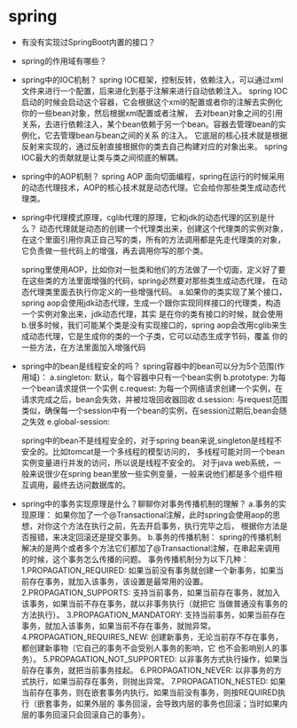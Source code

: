 # spring
- 有没有实现过SpringBoot内置的接口？

- spring的作用域有哪些？

- spring中的IOC机制？
  spring IOC框架，控制反转，依赖注入，可以通过xml文件来进行一个配置，后来进化到基于注解来进行自动依赖注入。
  spring IOC启动的时候会启动这个容器，它会根据这个xml的配置或者你的注解去实例化你的一些bean对象，然后根据xml配置或者注解，
  去对bean对象之间的引用关系，去进行依赖注入，某个bean依赖于另一个bean。容器去管理bean的实例化，它去管理bean与bean之间的关系
  的注入。
  它底层的核心技术就是根据反射来实现的，通过反射直接根据你的类去自己构建对应的对象出来。
  spring IOC最大的贡献就是让类与类之间彻底的解耦。

- spring中的AOP机制？
  spring AOP 面向切面编程，spring在运行的时候采用的动态代理技术，AOP的核心技术就是动态代理。它会给你那些类生成动态代理类。

- spring中代理模式原理，cglib代理的原理，它和jdk的动态代理的区别是什么？
  动态代理就是动态的创建一个代理类出来，创建这个代理类的实例对象，在这个里面引用你真正自己写的类，所有的方法调用都是先走代理类的对象，
  它负责做一些代码上的增强，再去调用你写的那个类。

  spring里使用AOP，比如你对一批类和他们的方法做了一个切面，定义好了要在这些类的方法里面增强的代码，spring必然要对那些类生成动态代理，
  在动态代理类里面去执行你定义的一些增强代码。
  a.如果你的类实现了某个接口，spring aop会使用jdk动态代理，生成一个跟你实现同样接口的代理类，构造一个实例对象出来，jdk动态代理，其实
    是在你的类有接口的时候，就会使用
  b.很多时候，我们可能某个类是没有实现接口的，spring aop会改用cglib来生成动态代理，它是生成你的类的一个子类，它可以动态生成字节码，覆盖
    你的一些方法，在方法里面加入增强代码

- spring中的bean是线程安全的吗？
  spring容器中的bean可以分为5个范围(作用域)：
  a.singleton: 默认，每个容器中只有一个bean实例
  b.prototype: 为每一个bean请求提供一个实例
  c.request: 为每一个网络请求创建一个实例，在请求完成之后，bean会失效，并被垃圾回收器回收
  d.session: 与request范围类似，确保每一个session中有一个bean的实例，在session过期后,bean会随之失效
  e.global-session:

  spring中的bean不是线程安全的，对于spring bean来说,singleton是线程不安全的。比如tomcat是一个多线程的模型访问的，
  多线程可能对同一个bean实例变量进行并发的访问，所以说是线程不安全的。
  对于java web系统，一般来说很少在spring bean里放一些实例变量，一般来说他们都是多个组件相互调用，最终去访问数据库的。

- spring中的事务实现原理是什么？聊聊你对事务传播机制的理解？
  a.事务的实现原理：
    如果你加了一个@Transactional注解，此时spring会使用aop的思想，对你这个方法在执行之前，先去开启事务，执行完毕之后，
    根据你方法是否报错，来决定回滚还是提交事务。
  b.事务的传播机制：
    spring的传播机制解决的是两个或者多个方法它们都加了@Transactional注解，在串起来调用的时候，这个事务怎么传播的问题。
    事务传播机制分为以下几种：
    1.PROPAGATION_REQUIRED: 如果当前没有事务就创建一个新事务，如果当前存在事务，就加入该事务，该设置是最常用的设置。
    2.PROPAGATION_SUPPORTS: 支持当前事务，如果当前存在事务，就加入该事务，如果当前不存在事务，就以非事务执行（就把它
      当做普通没有事务的方法执行）。
    3.PROPAGATION_MANDATORY: 支持当前事务，如果当前存在事务，就加入该事务，如果当前不存在事务，就抛异常。
    4.PROPAGATION_REQUIRES_NEW: 创建新事务，无论当前存不存在事务，都创建新事物（它自己的事务不会受别人事务的影响，它
      也不会影响别人的事务）。
    5.PROPAGATION_NOT_SUPPORTED: 以非事务方式执行操作，如果当前存在事务，就把当前事务挂起。
    6.PROPAGATION_NEVER: 以非事务的方式执行，如果当前存在事务，则抛出异常。
    7.PROPAGATION_NESTED: 如果当前存在事务，则在嵌套事务内执行。如果当前没有事务，则按REQUIRED执行（嵌套事务，如果外层的
      事务回滚，会导致内层的事务也回滚；当时如果内层的事务回滚只会回滚自己的事务）。
